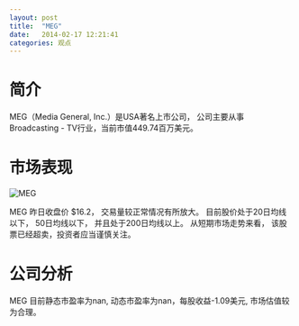 ```yaml
---
layout: post
title:  "MEG"
date:   2014-02-17 12:21:41
categories: 观点
---
```


# 简介
MEG（Media General, Inc.）是USA著名上市公司，
公司主要从事Broadcasting - TV行业，当前市值449.74百万美元。

# 市场表现

![MEG](http://finviz.com/chart.ashx?t=MEG&ty=c&ta=1&p=d&s=l)

MEG 昨日收盘价 $16.2，
交易量较正常情况有所放大。
目前股价处于20日均线以下，
50日均线以下，
并且处于200日均线以上。
从短期市场走势来看，
该股票已经超卖，投资者应当谨慎关注。

# 公司分析
MEG 目前静态市盈率为nan, 动态市盈率为nan，每股收益-1.09美元,
市场估值较为合理。
